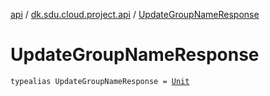 [api](../index.md) / [dk.sdu.cloud.project.api](index.md) / [UpdateGroupNameResponse](./-update-group-name-response.md)

# UpdateGroupNameResponse

`typealias UpdateGroupNameResponse = `[`Unit`](https://kotlinlang.org/api/latest/jvm/stdlib/kotlin/-unit/index.html)